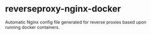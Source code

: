 reverseproxy-nginx-docker
=========================

Automatic Nginx config file generated for reverse proxies based upon running docker containers.

